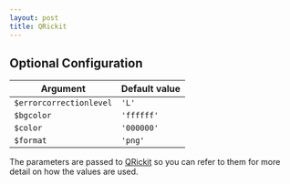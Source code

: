 ```yaml
---
layout: post
title: QRickit
---
```


## Optional Configuration

Argument                | Default value
------------------------|---------------
`$errorcorrectionlevel` | `'L'`
`$bgcolor`              | `'ffffff'`
`$color`                | `'000000'`
`$format`               | `'png'`

The parameters are passed to [QRickit](http://qrickit.com/qrickit_apps/qrickit_api.php) so you can refer to them for more detail on how the values are used.
